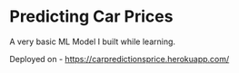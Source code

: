 # Predicting Car Prices

A very basic ML Model I built while learning.

Deployed on - https://carpredictionsprice.herokuapp.com/

